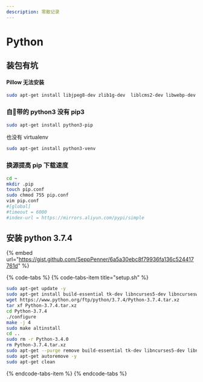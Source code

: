 ```yaml
---
description: 零散记录
---
```


# Python

## 装包有坑

#### Pillow 无法安装

```bash
sudo apt-get install libjpeg8-dev zlib1g-dev  liblcms2-dev libwebp-dev tcl8.5-dev tk8.5-dev
```

### 自带的 python3 没有 pip3

```bash
sudo apt-get install python3-pip
```

也没有 virtualenv

```bash
sudo apt-get install python3-venv
```

### 换源提高 pip 下载速度

```bash
cd ~
mkdir .pip
touch pip.conf
sudo chmod 755 pip.conf
vim pip.conf
#[global]
#timeout = 6000
#index-url = https://mirrors.aliyun.com/pypi/simple
```

## 安装 python 3.7.4 

{% embed url="https://gist.github.com/SeppPenner/6a5a30ebc8f79936fa136c524417761d" %}

{% code-tabs %}
{% code-tabs-item title="setup.sh" %}
```bash
sudo apt-get update -y
sudo apt-get install build-essential tk-dev libncurses5-dev libncursesw5-dev libreadline6-dev libdb5.3-dev libgdbm-dev libsqlite3-dev libssl-dev libbz2-dev libexpat1-dev liblzma-dev zlib1g-dev libffi-dev -y
wget https://www.python.org/ftp/python/3.7.4/Python-3.7.4.tar.xz
tar xf Python-3.7.4.tar.xz
cd Python-3.7.4
./configure
make -j 4
sudo make altinstall
cd ..
sudo rm -r Python-3.4.0
rm Python-3.7.4.tar.xz
sudo apt-get --purge remove build-essential tk-dev libncurses5-dev libncursesw5-dev libreadline6-dev libdb5.3-dev libgdbm-dev libsqlite3-dev libssl-dev libbz2-dev libexpat1-dev liblzma-dev zlib1g-dev libffi-dev -y
sudo apt-get autoremove -y
sudo apt-get clean
```
{% endcode-tabs-item %}
{% endcode-tabs %}



